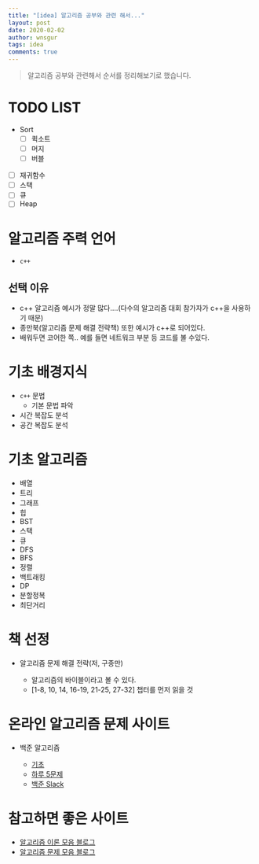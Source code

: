 ```yaml
---
title: "[idea] 알고리즘 공부와 관련 해서..."
layout: post
date: 2020-02-02
author: wnsgur
tags: idea
comments: true
---
```


> 알고리즘 공부와 관련해서 순서를 정리해보기로 했습니다.

# TODO LIST

- Sort
  - [ ] 퀵소트
  - [ ] 머지
  - [ ] 버블
- [ ] 재귀함수
- [ ] 스택
- [ ] 큐
- [ ] Heap

# 알고리즘 주력 언어

- `c++`

## 선택 이유

- c++ 알고리즘 예시가 정말 많다....(다수의 알고리즘 대회 참가자가 c++을 사용하기 때문)
- 종만북(알고리즘 문제 해결 전략책) 또한 예시가 c++로 되어있다.
- 배워두면 코어한 쪽.. 예를 들면 네트워크 부분 등 코드를 볼 수있다.

# 기초 배경지식

- `c++` 문법
  - 기본 문법 파악
- 시간 복잡도 분석
- 공간 복잡도 분석

# 기초 알고리즘

- 배열
- 트리
- 그래프
- 힙
- BST
- 스택
- 큐
- DFS
- BFS
- 정렬
- 백트래킹
- DP
- 분할정복
- 최단거리

# 책 선정

- 알고리즘 문제 해결 전략(저, 구종만)

  - 알고리즘의 바이블이라고 볼 수 있다.
  - [1-8, 10, 14, 16-19, 21-25, 27-32] 챕터를 먼저 읽을 것

# 온라인 알고리즘 문제 사이트

- 백준 알고리즘

  - [기초](https://www.acmicpc.net/step)
  - [하루 5문제](https://www.acmicpc.net/problem/unsolved)
  - [백준 Slack](https://acmicpc.slack.com)

# 참고하면 좋은 사이트

- [알고리즘 이론 모음 블로그](https://qkqhxla1.tistory.com/category/algorithm/theory)
- [알고리즘 문제 모음 블로그](https://qkqhxla1.tistory.com/category/algorithm/solving%20problem)
